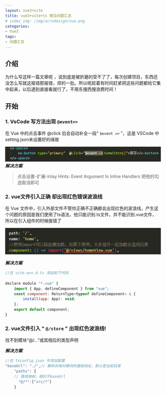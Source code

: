 ```yaml
---
layout: vue3+vite
title: vue3+vite+ts 常见问题汇总
# index_img: /img/acrodesign/vue.png
categories:
- Vue3
tags:
- 问题汇总
---
```


## 介绍

  为什么写这样一篇文章呢 ，说到底是被折磨的受不了了，每次创建项目，东西还没怎么写就这报错那报错，烦的一批。所以呢趁着有时间赶紧把这些问题都给它集中起来，以后遇到直接看就行了，不用东搜西搜浪费时间！

## 开始
### 1. VsCode 写方法出现  ` @event=> `

 在 Vue 中的点击事件 @click 后会自动补全一段“ `$event =>` ”，这是 VSCode 中setting.json未设置好的缘故

 ![](../img/blogimg/4-20/4-20-1.png)
***解决方案***
> 点击设置-扩展-Inlay Hints: Event Argument In Inline Handlers 把他的勾选取消即可

### 2. vue文件引入正确 却出现红色错误波浪线
在 Vue 文件中，引入外部文件不管你正确不正确都会出现红色的波浪线，产生这个问题的原因是我们使用了ts语法，他只能识别.ts文件，并不能识别.vue文件，所以在引入组件的时候报错了

![](../img/blogimg/4-20/4-20-2.png)

***解决方案***

``` js
//在 vite-env.d.ts 添加如下代码

declare module "*.vue" {
    import { App, defineComponent } from "vue";
    const component: ReturnType<typeof defineComponent> & {
        install(app: App): void;
    };
    export default component;
}
```
### 2. vue文件引入 " `@/store` " 出现红色波浪线!
找不到模块“@/…”或其相应的类型声明

***解决方案***

``` js
//在 tsconfig.json 中添加配置
"baseUrl": "./",// 解析非相对模块的基础地址，默认是当前目录
    "paths": {
    // 路径映射，相对于baseUrl
      "@/*":["src/*"]
    }
```


